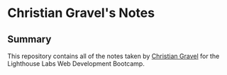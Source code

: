 # Christian Gravel's Notes

## Summary 

This repository contains all of the notes taken by [Christian Gravel](https://github.com/jeevesj/lighthouse-web-notes) for the Lighthouse Labs Web Development Bootcamp.



